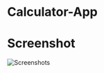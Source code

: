 # Calculator-App

# Screenshot
![Screenshots](https://user-images.githubusercontent.com/104764065/171488005-e020a4ef-aa20-4856-9684-bcefdc6acac9.png)
